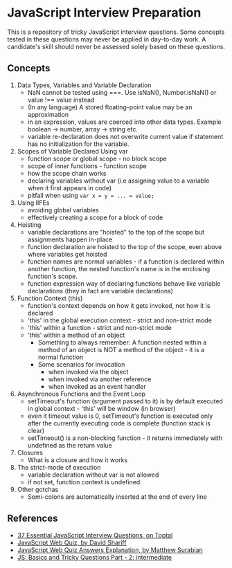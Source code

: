 # JavaScript Interview Preparation
This is a repository of tricky JavaScript interview questions. Some concepts tested in these questions may never be applied in day-to-day work. A candidate's skill should never be assessed solely based on these questions.

## Concepts
1. Data Types, Variables and Variable Declaration
    - NaN cannot be tested using ===. Use isNaN(), Number.isNaN() or value !== value instead
    - (In any language) A stored floating-point value may be an approximation
    - in an expression, values are coerced into other data types. Example boolean -> number, array -> string etc.
    - variable re-declaration does not overwrite current value if statement has no initialization for the variable.
2. Scopes of Variable Declared Using var
    - function scope or global scope - no block scope
    - scope of inner functions - function scope
    - how the scope chain works
    - declaring variables without var (i.e assigning value to a variable when it first appears in code)
    - pitfall when using ```var x = y = ... = value;```
3. Using IIFEs
    - avoiding global variables
    - effectively creating a scope for a block of code
4. Hoisting
    - variable declarations are "hoisted" to the top of the scope but assignments happen in-place
    - function declaration are hoisted to the top of the scope, even above where variables get hoisted
    - function names are normal variables - if a function is declared within another function, the nested function's name is in the enclosing function's scope.
    - function expression way of declaring functions behave like variable declarations (they in fact are variable declarations)
5. Function Context (this)
    - function's context depends on how it gets invoked, not how it is declared
    - 'this' in the global execution context - strict and non-strict mode
    - 'this' within a function - strict and non-strict mode
    - 'this' within a method of an object
        - Something to always remember: A function nested within a method of an object is NOT a method of the object - it is a normal function
        - Some scenarios for invocation
            - when invoked via the object 
            - when invoked via another reference
            - when invoked as an event handler
6. Asynchronous Functions and the Event Loop
    - setTimeout's function (srgument passed to it) is by default executed in global context - 'this' will be window (in browser)
    - even it timeout value is 0, setTimeout's function is executed only after the currently executing code is complete (function stack is clear)
    - setTimeout() is a non-blocking function - it returns immediately with undefined as the return value
7. Closures
    - What is a closure and how it works
8. The strict-mode of execution
    - variable declaration without var is not allowed
    - if not set, function context is undefined.
9. Other gotchas
    - Semi-colons are automatically inserted at the end of every line

## References
* [37 Essential JavaScript Interview Questions, on Toptal](https://www.toptal.com/javascript/interview-questions)
* [JavaScript Web Quiz, by David Shariff](http://davidshariff.com/js-quiz/)
* [JavaScript Web Quiz Answers Explanation, by Matthew Surabian](https://gist.github.com/MattSurabian/8867307)
* [JS: Basics and Tricky Questions Part - 2: intermediate](https://www.thatjsdude.com/interview/js2.html)